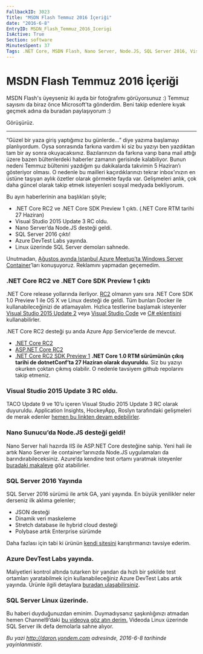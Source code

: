 ```yaml
---
FallbackID: 3023
Title: "MSDN Flash Temmuz 2016 İçeriği"
date: "2016-6-8"
EntryID: MSDN_Flash_Temmuz_2016_Icerigi
IsActive: True
Section: software
MinutesSpent: 37
Tags: .NET Core, MSDN Flash, Nano Server, Node.JS, SQL Server 2016, Visual Studio 2015, Visual Studio Code, Windows Azure
---
```

# MSDN Flash Temmuz 2016 İçeriği
MSDN Flash's üyeyseniz iki ayda bir fotoğrafımı görüyorsunuz :) Temmuz sayısını da biraz önce Microsoft'ta gönderdim. Beni takip edenlere kıyak geçmek adına da buradan paylaşıyorum :)

Görüşürüz.

--------

“Güzel bir yaza giriş yaptığımız bu günlerde…” diye yazıma başlamayı planlıyordum. Oysa sonrasında farkına vardım ki siz bu yazıyı ben yazdıktan tam bir ay sonra okuyacaksınız. Bazılarınızın da farkına varıp bana mail attığı üzere bazen bültenlerdeki haberler zamanın gerisinde kalabiliyor.  Bunun nedeni Temmuz bültenini yazdığım şu dakikalarda takvimin 5 Haziran’ı gösteriyor olması. O nedenle bu mailleri kaçırdıklarınızı tekrar inbox’ınızın en üstüne taşıyan aylık özetler olarak görmekte fayda var. Gelişmeleri anlık, çok daha güncel olarak takip etmek isteyenleri sosyal medyada bekliyorum. 

Bu ayın haberlerinin ana başlıkları şöyle;

* .NET Core RC2 ve .NET Core SDK Preview 1 çıktı. (.NET Core RTM tarihi 27 Haziran)  
* Visual Studio 2015 Update 3 RC oldu.  
* Nano Server’da Node.JS desteği geldi.  
* SQL Server 2016 çıktı!  
* Azure DevTest Labs yayında.  
* Linux üzerinde SQL Server demoları sahnede.  

Unutmadan, [Ağustos ayında Istanbul Azure Meetup’ta Windows Server Container](http://www.meetup.com/Istanbul-Azure-Meetup/events/231683612/)’ları konuşuyoruz. Reklamını yapmadan geçemedim. 

### .NET Core RC2 ve .NET Core SDK Preview 1 çıktı
.NET Core release yollarında ilerliyor. [RC2](https://www.microsoft.com/net/core) olmanın yanı sıra .NET Core SDK 1.0 Preview 1 ile OS X ve Linux desteği de geldi. Tüm bunları Docker ile kullanabileceğinizi de atlamayalım. Hızlıca testlerine başlamak isteyenler [Visual Studio 2015 Update 2](https://www.visualstudio.com/products/visual-studio-community-vs) veya [Visual Studio Code](https://www.visualstudio.com/products/code-vs) ve [C# eklentisini](https://marketplace.visualstudio.com/items?itemName=ms-vscode.csharp) kullanabilirler. 

.NET Core RC2 desteği şu anda Azure App Service’lerde de mevcut. 

* [.NET Core RC2](https://github.com/dotnet/core/releases/tag/v1.0.0-rc2)
* [ASP.NET Core RC2](https://github.com/aspnet/Home/releases/tag/1.0.0-rc2-final)
* [.NET Core RC2 SDK Preview 1](https://github.com/dotnet/core/releases/tag/v1.0.0-rc2)
**.NET Core 1.0 RTM sürümünün çıkış tarihi de dotnetConf’ta 27 Haziran olarak duyuruldu**. Siz bu yazıyı okurken çoktan çıkmış olabilir. O nedenle tavsiyem github repolarını takip etmeniz.

### Visual Studio 2015 Update 3 RC oldu.
TACO Update 9 ve 10’u içeren Visual Studio 2015 Update 3 RC olarak duyuruldu. Application Insights, HockeyApp, Roslyn tarafındaki gelişmeleri de merak edenler [hemen bu linkten devam edebilirler](https://blogs.msdn.microsoft.com/visualstudio/2016/06/07/visual-studio-2015-update-3-rc/). 

### Nano Sunucu’da Node.JS desteği geldi!
Nano Server hali hazırda IIS ile ASP.NET Core desteğine sahip. Yeni hali ile artık Nano Server ile container’larınızda Node.JS uygulamaları da barındırabileceksiniz. Azure’da kendine test ortamı yaratmak isteyenler [buradaki makaleye](https://blogs.technet.microsoft.com/nanoserver/2016/05/04/node-js-on-nano-server/?wt.mc_id=dx_839229&mc=javascript&mc=devops&mc=winserver&mc=virtual) göz atabilirler. 

### SQL Server 2016 Yayında
SQL Server 2016 sürümü ile artık GA, yani yayında. En büyük yenilikler neler derseniz ilk aklıma gelenler;

* JSON desteği
* Dinamik veri maskeleme
* Stretch database ile hybrid cloud desteği
* Polybase artık Enterprise sürümde

Daha fazlası için tabi ki ürünün [kendi sitesini](https://www.microsoft.com/en-us/server-cloud/products/sql-server/) karıştırmanızı tavsiye ederim.

### Azure DevTest Labs yayında.
Maliyetleri kontrol altında tutarken bir yandan da hızlı bir şekilde test ortamları yaratabilmek için kullanabileceğiniz Azure DevTest Labs artık yayında. Ürünle ilgili detaylara [buradan ulaşabilirsiniz](https://azure.microsoft.com/en-us/services/devtest-lab/).

### SQL Server Linux üzerinde.
Bu haberi duyduğunuzdan eminim. Duymadıysanız şaşkınlığınızı atmadan hemen Channel9’daki [bu videoya göz atın derim.](https://channel9.msdn.com/Shows/Data-Exposed/SQL-Server-on-Linux-Sneak-Peak) Videoda Linux üzerinde SQL Server ilk defa demolarla sahne alıyor. 


*Bu yazi http://daron.yondem.com adresinde, 2016-6-8 tarihinde yayinlanmistir.*
